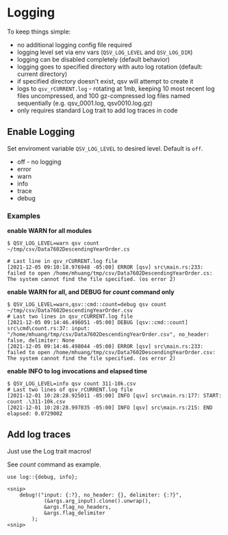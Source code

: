 # Logging

To keep things simple:

* no additional logging config file required
* logging level set via env vars (`QSV_LOG_LEVEL` and `QSV_LOG_DIR`)
* logging can be disabled completely (default behavior)
* logging goes to specified directory with auto log rotation (default: current directory)
* if specified directory doesn't exist, qsv will attempt to create it
* logs to `qsv_rCURRENT.log` - rotating at 1mb, keeping 10 most recent log files uncompressed, 
  and 100 gz-compressed log files named sequentially (e.g. qsv_0001.log, qsv0010.log.gz)
* only requires standard Log trait to add log traces in code

## Enable Logging

Set enviroment variable `QSV_LOG_LEVEL` to desired level. Default is `off`.
* off - no logging
* error
* warn
* info
* trace
* debug

### Examples

__enable WARN for all modules__
```
$ QSV_LOG_LEVEL=warn qsv count ~/tmp/csv/Data7602DescendingYearOrder.cs

# Last line in qsv_rCURRENT.log file
[2021-12-05 09:10:18.976948 -05:00] ERROR [qsv] src\main.rs:233: failed to open /home/mhuang/tmp/csv/Data7602DescendingYearOrder.cs: The system cannot find the file specified. (os error 2)
```

__enable WARN for all, and DEBUG for _count_ command only__

```
$ QSV_LOG_LEVEL=warn,qsv::cmd::count=debug qsv count ~/tmp/csv/Data7602DescendingYearOrder.csv
# Last two lines in qsv_rCURRENT.log file
[2021-12-05 09:14:46.496051 -05:00] DEBUG [qsv::cmd::count] src\cmd\count.rs:37: input: "/home/mhuang/tmp/csv/Data7602DescendingYearOrder.csv", no_header: false, delimiter: None 
[2021-12-05 09:14:46.498044 -05:00] ERROR [qsv] src\main.rs:233: failed to open /home/mhuang/tmp/csv/Data7602DescendingYearOrder.csv: The system cannot find the file specified. (os error 2)
```

__enable INFO to log invocations and elapsed time__

```
$ QSV_LOG_LEVEL=info qsv count 311-10k.csv
# Last two lines of qsv_rCURRENT.log file
[2021-12-01 10:28:28.925011 -05:00] INFO [qsv] src\main.rs:177: START: count .\311-10k.csv
[2021-12-01 10:28:28.997835 -05:00] INFO [qsv] src\main.rs:215: END elapsed: 0.0729002
```

## Add log traces

Just use the Log trait macros!

See _count_ command as example.

```
use log::{debug, info};

<snip>
    debug!("input: {:?}, no_header: {}, delimiter: {:?}", 
            (&args.arg_input).clone().unwrap(),
            &args.flag_no_headers,
            &args.flag_delimiter
        );
<snip>
```
